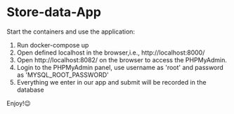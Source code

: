 # Store-data-App

Start the containers and use the application:
1. Run docker-compose up
2. Open defined localhost in the browser,i.e., http://localhost:8000/
3. Open http://localhost:8082/ on the browser to access the PHPMyAdmin.
4. Login to the PHPMyAdmin panel, use username as 'root' and password as 'MYSQL_ROOT_PASSWORD'
5. Everything we enter in our app and submit will be recorded in the database

Enjoy!:wink:
